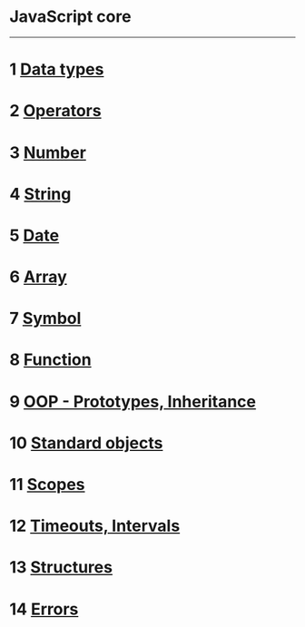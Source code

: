 # **JavaScript core**
***

# 1 [Data types](core/js_data_types.md)
# 2 [Operators](core/js_operators.md)
# 3 [Number](core/js_number.md)
# 4 [String](core/js_string.md)
# 5 [Date](core/js_date.md)
# 6 [Array](core/js_array.md)
# 7 [Symbol](core/js_symbol.md)
# 8 [Function](core/js_function.md)
# 9 [OOP - Prototypes, Inheritance](core/js_OOP.md)
# 10 [Standard objects](core/js_object.md)
# 11 [Scopes](core/js_scopes.md)
# 12 [Timeouts, Intervals](core/js_timers.md)
# 13 [Structures](core/js_structures.md)
# 14 [Errors](core/js_errors.md)